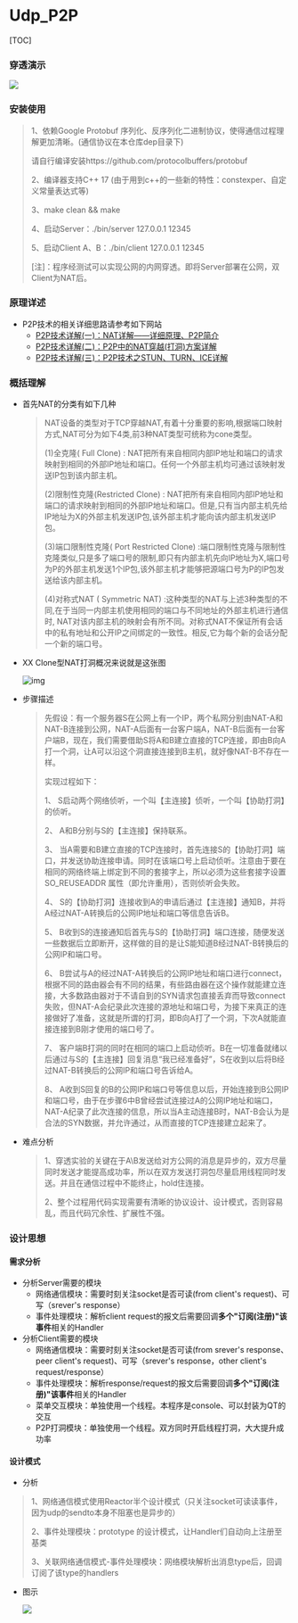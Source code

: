 # Udp_P2P
[TOC]

### 穿透演示

![](http://ww1.sinaimg.cn/large/c1cfa19ely1g3gaavfripj21bz0tzqle.jpg)



### 安装使用

>1、依赖Google Protobuf 序列化、反序列化二进制协议，使得通信过程理解更加清晰。(通信协议在本仓库dep目录下)
>
>请自行编译安装https://github.com/protocolbuffers/protobuf
>
>2、编译器支持C++ 17 (由于用到c++的一些新的特性：constexper、自定义常量表达式等)
>
>3、make clean && make
>
>4、启动Server：./bin/server 127.0.0.1 12345
>
>5、启动Client A、B：./bin/client 127.0.0.1 12345
>
>[注]：程序经测试可以实现公网的内网穿透。即将Server部署在公网，双Client为NAT后。





### 原理详述

- P2P技术的相关详细思路请参考如下网站
  - [P2P技术详解(一)：NAT详解——详细原理、P2P简介](http://www.52im.net/thread-50-1-1.html)
  - [P2P技术详解(二)：P2P中的NAT穿越(打洞)方案详解](http://www.52im.net/thread-542-1-1.html)
  - [P2P技术详解(三)：P2P技术之STUN、TURN、ICE详解](http://www.52im.net/thread-557-1-1.html)



### 概括理解

- 首先NAT的分类有如下几种

  >NAT设备的类型对于TCP穿越NAT,有着十分重要的影响,根据端口映射方式,NAT可分为如下4类,前3种NAT类型可统称为cone类型。
  >
  >(1)全克隆( Full Clone) : NAT把所有来自相同内部IP地址和端口的请求映射到相同的外部IP地址和端口。任何一个外部主机均可通过该映射发送IP包到该内部主机。
  >
  >(2)限制性克隆(Restricted Clone) : NAT把所有来自相同内部IP地址和端口的请求映射到相同的外部IP地址和端口。但是,只有当内部主机先给IP地址为X的外部主机发送IP包,该外部主机才能向该内部主机发送IP包。
  >
  >(3)端口限制性克隆( Port Restricted Clone) :端口限制性克隆与限制性克隆类似,只是多了端口号的限制,即只有内部主机先向IP地址为X,端口号为P的外部主机发送1个IP包,该外部主机才能够把源端口号为P的IP包发送给该内部主机。
  >
  >(4)对称式NAT ( Symmetric NAT) :这种类型的NAT与上述3种类型的不同,在于当同一内部主机使用相同的端口与不同地址的外部主机进行通信时, NAT对该内部主机的映射会有所不同。对称式NAT不保证所有会话中的私有地址和公开IP之间绑定的一致性。相反,它为每个新的会话分配一个新的端口号。

- XX Clone型NAT打洞概况来说就是这张图

  ![img](https://gss0.bdstatic.com/-4o3dSag_xI4khGkpoWK1HF6hhy/baike/c0%3Dbaike92%2C5%2C5%2C92%2C30/sign=7640700ff2d3572c72ef948eeb7a0842/77c6a7efce1b9d16816bbd87f3deb48f8d5464a3.jpg)



- 步骤描述

  >先假设：有一个服务器S在公网上有一个IP，两个私网分别由NAT-A和NAT-B连接到公网，NAT-A后面有一台客户端A，NAT-B后面有一台客户端B，现在，我们需要借助S将A和B建立直接的TCP连接，即由B向A打一个洞，让A可以沿这个洞直接连接到B主机，就好像NAT-B不存在一样。
  >
  >实现过程如下：
  >
  >1、 S启动两个网络侦听，一个叫【主连接】侦听，一个叫【协助打洞】的侦听。
  >
  >2、 A和B分别与S的【主连接】保持联系。
  >
  >3、 当A需要和B建立直接的TCP连接时，首先连接S的【协助打洞】端口，并发送协助连接申请。同时在该端口号上启动侦听。注意由于要在相同的网络终端上绑定到不同的套接字上，所以必须为这些套接字设置 SO_REUSEADDR 属性（即允许重用），否则侦听会失败。
  >
  >4、 S的【协助打洞】连接收到A的申请后通过【主连接】通知B，并将A经过NAT-A转换后的公网IP地址和端口等信息告诉B。
  >
  >5、 B收到S的连接通知后首先与S的【协助打洞】端口连接，随便发送一些数据后立即断开，这样做的目的是让S能知道B经过NAT-B转换后的公网IP和端口号。
  >
  >6、 B尝试与A的经过NAT-A转换后的公网IP地址和端口进行connect，根据不同的路由器会有不同的结果，有些路由器在这个操作就能建立连接，大多数路由器对于不请自到的SYN请求包直接丢弃而导致connect失败，但NAT-A会纪录此次连接的源地址和端口号，为接下来真正的连接做好了准备，这就是所谓的打洞，即B向A打了一个洞，下次A就能直接连接到B刚才使用的端口号了。
  >
  >7、 客户端B打洞的同时在相同的端口上启动侦听。B在一切准备就绪以后通过与S的【主连接】回复消息“我已经准备好”，S在收到以后将B经过NAT-B转换后的公网IP和端口号告诉给A。
  >
  >8、 A收到S回复的B的公网IP和端口号等信息以后，开始连接到B公网IP和端口号，由于在步骤6中B曾经尝试连接过A的公网IP地址和端口，NAT-A纪录了此次连接的信息，所以当A主动连接B时，NAT-B会认为是合法的SYN数据，并允许通过，从而直接的TCP连接建立起来了。

- 难点分析

  >1、穿透实验的关键在于A\B发送给对方公网的消息是异步的，双方尽量同时发送才能提高成功率，所以在双方发送打洞包尽量启用线程同时发送。并且在通信过程中不能终止，hold住连接。
  >
  >2、整个过程用代码实现需要有清晰的协议设计、设计模式，否则容易乱，而且代码冗余性、扩展性不强。

### 设计思想

#### 需求分析

- 分析Server需要的模块
  - 网络通信模块：需要时刻关注socket是否可读(from client's request)、可写（srever's response）
  - 事件处理模块：解析client request的报文后需要回调**多个"订阅(注册)"该事件**相关的Handler
- 分析Client需要的模块
  - 网络通信模块：需要时刻关注socket是否可读(from srever's response、peer client's request)、可写（srever's response，other client's request/response）
  - 事件处理模块：解析response/request的报文后需要回调**多个"订阅(注册)"该事件**相关的Handler
  - 菜单交互模块：单独使用一个线程。本程序是console、可以封装为QT的交互
  - P2P打洞模块：单独使用一个线程。双方同时开启线程打洞，大大提升成功率

#### 设计模式

- 分析

> 1、网络通信模式使用Reactor半个设计模式（只关注socket可读读事件，因为udp的sendto本身不阻塞也是异步的）
>
> 2、事件处理模块：prototype 的设计模式，让Handler们自动向上注册至基类
>
> 3、关联网络通信模式-事件处理模块：网络模块解析出消息type后，回调订阅了该type的handlers

- 图示

  ![](/Users/kuwill/Desktop/Files/Udp_P2P/img/design.png)